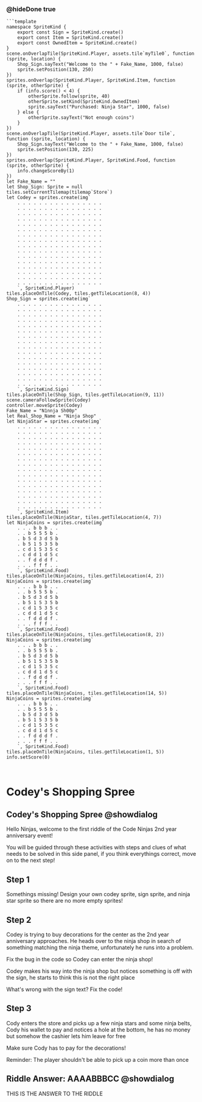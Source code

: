 ### @hideDone true
```
```template
namespace SpriteKind {
    export const Sign = SpriteKind.create()
    export const Item = SpriteKind.create()
    export const OwnedItem = SpriteKind.create()
}
scene.onOverlapTile(SpriteKind.Player, assets.tile`myTile0`, function (sprite, location) {
    Shop_Sign.sayText("Welcome to the " + Fake_Name, 1000, false)
    sprite.setPosition(130, 250)
})
sprites.onOverlap(SpriteKind.Player, SpriteKind.Item, function (sprite, otherSprite) {
    if (info.score() < 4) {
        otherSprite.follow(sprite, 40)
        otherSprite.setKind(SpriteKind.OwnedItem)
        sprite.sayText("Purchased: Ninja Star", 1000, false)
    } else {
        otherSprite.sayText("Not enough coins")
    }
})
scene.onOverlapTile(SpriteKind.Player, assets.tile`Door tile`, function (sprite, location) {
    Shop_Sign.sayText("Welcome to the " + Fake_Name, 1000, false)
    sprite.setPosition(130, 225)
})
sprites.onOverlap(SpriteKind.Player, SpriteKind.Food, function (sprite, otherSprite) {
    info.changeScoreBy(1)
})
let Fake_Name = ""
let Shop_Sign: Sprite = null
tiles.setCurrentTilemap(tilemap`Store`)
let Codey = sprites.create(img`
    . . . . . . . . . . . . . . . . 
    . . . . . . . . . . . . . . . . 
    . . . . . . . . . . . . . . . . 
    . . . . . . . . . . . . . . . . 
    . . . . . . . . . . . . . . . . 
    . . . . . . . . . . . . . . . . 
    . . . . . . . . . . . . . . . . 
    . . . . . . . . . . . . . . . . 
    . . . . . . . . . . . . . . . . 
    . . . . . . . . . . . . . . . . 
    . . . . . . . . . . . . . . . . 
    . . . . . . . . . . . . . . . . 
    . . . . . . . . . . . . . . . . 
    . . . . . . . . . . . . . . . . 
    . . . . . . . . . . . . . . . . 
    . . . . . . . . . . . . . . . . 
    `, SpriteKind.Player)
tiles.placeOnTile(Codey, tiles.getTileLocation(8, 4))
Shop_Sign = sprites.create(img`
    . . . . . . . . . . . . . . . . 
    . . . . . . . . . . . . . . . . 
    . . . . . . . . . . . . . . . . 
    . . . . . . . . . . . . . . . . 
    . . . . . . . . . . . . . . . . 
    . . . . . . . . . . . . . . . . 
    . . . . . . . . . . . . . . . . 
    . . . . . . . . . . . . . . . . 
    . . . . . . . . . . . . . . . . 
    . . . . . . . . . . . . . . . . 
    . . . . . . . . . . . . . . . . 
    . . . . . . . . . . . . . . . . 
    . . . . . . . . . . . . . . . . 
    . . . . . . . . . . . . . . . . 
    . . . . . . . . . . . . . . . . 
    . . . . . . . . . . . . . . . . 
    `, SpriteKind.Sign)
tiles.placeOnTile(Shop_Sign, tiles.getTileLocation(9, 11))
scene.cameraFollowSprite(Codey)
controller.moveSprite(Codey)
Fake_Name = "N1nnja Sh00p"
let Real_Shop_Name = "Ninja Shop"
let NinjaStar = sprites.create(img`
    . . . . . . . . . . . . . . . . 
    . . . . . . . . . . . . . . . . 
    . . . . . . . . . . . . . . . . 
    . . . . . . . . . . . . . . . . 
    . . . . . . . . . . . . . . . . 
    . . . . . . . . . . . . . . . . 
    . . . . . . . . . . . . . . . . 
    . . . . . . . . . . . . . . . . 
    . . . . . . . . . . . . . . . . 
    . . . . . . . . . . . . . . . . 
    . . . . . . . . . . . . . . . . 
    . . . . . . . . . . . . . . . . 
    . . . . . . . . . . . . . . . . 
    . . . . . . . . . . . . . . . . 
    . . . . . . . . . . . . . . . . 
    . . . . . . . . . . . . . . . . 
    `, SpriteKind.Item)
tiles.placeOnTile(NinjaStar, tiles.getTileLocation(4, 7))
let NinjaCoins = sprites.create(img`
    . . . b b b . . 
    . . b 5 5 5 b . 
    . b 5 d 3 d 5 b 
    . b 5 1 5 3 5 b 
    . c d 1 5 3 5 c 
    . c d d 1 d 5 c 
    . . f d d d f . 
    . . . f f f . . 
    `, SpriteKind.Food)
tiles.placeOnTile(NinjaCoins, tiles.getTileLocation(4, 2))
NinjaCoins = sprites.create(img`
    . . . b b b . . 
    . . b 5 5 5 b . 
    . b 5 d 3 d 5 b 
    . b 5 1 5 3 5 b 
    . c d 1 5 3 5 c 
    . c d d 1 d 5 c 
    . . f d d d f . 
    . . . f f f . . 
    `, SpriteKind.Food)
tiles.placeOnTile(NinjaCoins, tiles.getTileLocation(8, 2))
NinjaCoins = sprites.create(img`
    . . . b b b . . 
    . . b 5 5 5 b . 
    . b 5 d 3 d 5 b 
    . b 5 1 5 3 5 b 
    . c d 1 5 3 5 c 
    . c d d 1 d 5 c 
    . . f d d d f . 
    . . . f f f . . 
    `, SpriteKind.Food)
tiles.placeOnTile(NinjaCoins, tiles.getTileLocation(14, 5))
NinjaCoins = sprites.create(img`
    . . . b b b . . 
    . . b 5 5 5 b . 
    . b 5 d 3 d 5 b 
    . b 5 1 5 3 5 b 
    . c d 1 5 3 5 c 
    . c d d 1 d 5 c 
    . . f d d d f . 
    . . . f f f . . 
    `, SpriteKind.Food)
tiles.placeOnTile(NinjaCoins, tiles.getTileLocation(1, 5))
info.setScore(0)


```

```assetjson

```
# Codey's Shopping Spree

## Codey's Shopping Spree @showdialog
Hello Ninjas, welcome to the first riddle of the Code Ninjas 2nd year anniversary event!

You will be guided through these activities with steps and clues of what needs to be solved in this side panel, if you think everythings correct, move on to the next step!

## Step 1
Somethings missing! Design your own codey sprite, sign sprite, and ninja star sprite so there are no more empty sprites!

## Step 2
Codey is trying to buy decorations for the center as the 2nd year anniversary approaches. He heads over to the ninja shop in search of something matching the ninja theme, unfortunately he runs into a problem.

Fix the bug in the code so Codey can enter the ninja shop!

Codey makes his way into the ninja shop but notices something is off with the sign, he starts to think this is not the right place

What's wrong with the sign text? Fix the code!

## Step 3

Cody enters the store and picks up a few ninja stars and some ninja belts, Cody his wallet to pay and notices a hole at the bottom, he has no money but somehow the cashier lets him leave for free

Make sure Cody has to pay for the decorations!

Reminder: The player shouldn't be able to pick up a coin more than once


## Riddle Answer: AAAABBBCC @showdialog

THIS IS THE ANSWER TO THE RIDDLE
